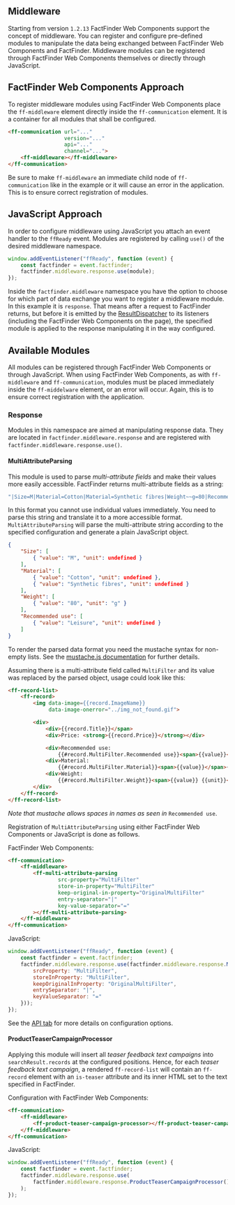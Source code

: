 ## Middleware

Starting from version `1.2.13` FactFinder Web Components support the concept of middleware. You can register and configure pre-defined modules to manipulate the data being exchanged between FactFinder Web Components and FactFinder.
Middleware modules can be registered through FactFinder Web Components themselves or directly through JavaScript.

## FactFinder Web Components Approach

To register middleware modules using FactFinder Web Components place the `ff-middleware` element directly inside the `ff-communication` element. It is a container for all modules that shall be configured.

```html
<ff-communication url="..."
                  version="..."
                  api="..."
                  channel="...">
    <ff-middleware></ff-middleware>
</ff-communication>
```

Be sure to make `ff-middleware` an immediate child node of `ff-communication` like in the example or it will cause an error in the application. This is to ensure correct registration of modules.

## JavaScript Approach

In order to configure middleware using JavaScript you attach an event handler to the `ffReady` event. Modules are registered by calling `use()` of the desired middleware namespace.

```javascript
window.addEventListener("ffReady", function (event) {
    const factfinder = event.factfinder;
    factfinder.middleware.response.use(module);
});
```

Inside the `factfinder.middleware` namespace you have the option to choose for which part of data exchange you want to register a middleware module. In this example it is `response`. That means after a request to FactFinder returns, but before it is emitted by the [ResultDispatcher](api/core-result-dispatcher#tab=docs) to its listeners (including the FactFinder Web Components on the page), the specified module is applied to the response manipulating it in the way configured.

## Available Modules

All modules can be registered through FactFinder Web Components or through JavaScript. When using FactFinder Web Components, as with `ff-middleware` and `ff-communication`, modules must be placed immediately inside the `ff-middelware` element, or an error will occur. Again, this is to ensure correct registration with the application.

### Response

Modules in this namespace are aimed at manipulating response data. They are located in `factfinder.middleware.response` and are registered with `factfinder.middleware.response.use()`.

#### MultiAttributeParsing

This module is used to parse _multi-attribute fields_ and make their values more easily accessible. FactFinder returns multi-attribute fields as a string:

```javascript
"|Size=M|Material=Cotton|Material=Synthetic fibres|Weight~~g=80|Recommended use=Leisure"
```

In this format you cannot use individual values immediately. You need to parse this string and translate it to a more accessible format. `MultiAttributeParsing` will parse the multi-attribute string according to the specified configuration and generate a plain JavaScript object.

```json
{
    "Size": [
        { "value": "M", "unit": undefined }
    ],
    "Material": [
        { "value": "Cotton", "unit": undefined },
        { "value": "Synthetic fibres", "unit": undefined }
    ],
    "Weight": [
        { "value": "80", "unit": "g" }
    ],
    "Recommended use": [
        { "value": "Leisure", "unit": undefined }
    ]
}
```

To render the parsed data format you need the mustache syntax for non-empty lists. See the [mustache.js documentation](https://github.com/janl/mustache.js#non-empty-lists) for further details.

Assuming there is a multi-attribute field called `MultiFilter` and its value was replaced by the parsed object, usage could look like this:

```html
<ff-record-list>
    <ff-record>
        <img data-image={{record.ImageName}}
             data-image-onerror="../img_not_found.gif">

        <div>
            <div>{{record.Title}}</span>
            <div>Price: <strong>{{record.Price}}</strong></div>

            <div>Recommended use:
                {{#record.MultiFilter.Recommended use}}<span>{{value}}</span>{{/record.MultiFilter.Recommended use}}</div>
            <div>Material:
                {{#record.MultiFilter.Material}}<span>{{value}}</span>{{/record.MultiFilter.Material}}</div>
            <div>Weight:
                {{#record.MultiFilter.Weight}}<span>{{value}} {{unit}}</span>{{/record.MultiFilter.Properties}}</div>
        </div>
    </ff-record>
</ff-record-list>
```

_Note that mustache allows spaces in names as seen in_ `Recommended use`.

Registration of `MultiAttributeParsing` using either FactFinder Web Components or JavaScript is done as follows.

FactFinder Web Components:
```html
<ff-communication>
    <ff-middleware>
        <ff-multi-attribute-parsing
                src-property="MultiFilter"
                store-in-property="MultiFilter"
                keep-original-in-property="OriginalMultiFilter"
                entry-separator="|"
                key-value-separator="="
        ></ff-multi-attribute-parsing>
    </ff-middleware>
</ff-communication>
```

JavaScript:
```javascript
window.addEventListener("ffReady", function (event) {
    const factfinder = event.factfinder;
    factfinder.middleware.response.use(factfinder.middleware.response.MultiAttributeParsing({
        srcProperty: "MultiFilter",
        storeInProperty: "MultiFilter",
        keepOriginalInProperty: "OriginalMultiFilter",
        entrySeparator: "|",
        keyValueSeparator: "="
    }));
});
```

See the [API tab](/api/4.x/ff-middleware#tab=api) for more details on configuration options.

#### ProductTeaserCampaignProcessor

Applying this module will insert all _teaser feedback text campaigns_ into `searchResult.records` at the configured positions. Hence, for each _teaser feedback text campaign_, a rendered `ff-record-list` will contain an `ff-record` element with an `is-teaser` attribute and its inner HTML set to the text specified in FactFinder.

Configuration with FactFinder Web Components:
```html
<ff-communication>
    <ff-middleware>
        <ff-product-teaser-campaign-processor></ff-product-teaser-campaign-processor>
    </ff-middleware>
</ff-communication>
```

JavaScript:
```javascript
window.addEventListener("ffReady", function (event) {
    const factfinder = event.factfinder;
    factfinder.middleware.response.use(
        factfinder.middleware.response.ProductTeaserCampaignProcessor()
    );
});
```
